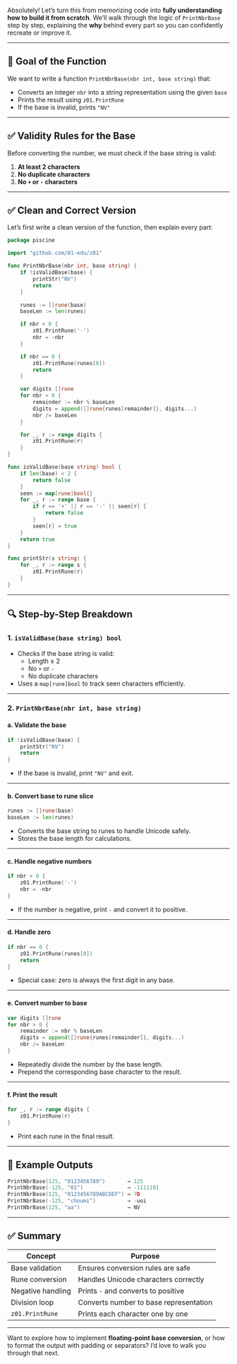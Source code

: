 Absolutely! Let’s turn this from memorizing code into **fully understanding how to build it from scratch**. We’ll walk through the logic of `PrintNbrBase` step by step, explaining the **why** behind every part so you can confidently recreate or improve it.

---

## 🧠 Goal of the Function

We want to write a function `PrintNbrBase(nbr int, base string)` that:

- Converts an integer `nbr` into a string representation using the given `base`
- Prints the result using `z01.PrintRune`
- If the base is invalid, prints `"NV"`

---

## ✅ Validity Rules for the Base

Before converting the number, we must check if the base string is valid:

1. **At least 2 characters**
2. **No duplicate characters**
3. **No `+` or `-` characters**

---

## ✅ Clean and Correct Version

Let’s first write a clean version of the function, then explain every part:

```go
package piscine

import "github.com/01-edu/z01"

func PrintNbrBase(nbr int, base string) {
	if !isValidBase(base) {
		printStr("NV")
		return
	}

	runes := []rune(base)
	baseLen := len(runes)

	if nbr < 0 {
		z01.PrintRune('-')
		nbr = -nbr
	}

	if nbr == 0 {
		z01.PrintRune(runes[0])
		return
	}

	var digits []rune
	for nbr > 0 {
		remainder := nbr % baseLen
		digits = append([]rune{runes[remainder]}, digits...)
		nbr /= baseLen
	}

	for _, r := range digits {
		z01.PrintRune(r)
	}
}

func isValidBase(base string) bool {
	if len(base) < 2 {
		return false
	}
	seen := map[rune]bool{}
	for _, r := range base {
		if r == '+' || r == '-' || seen[r] {
			return false
		}
		seen[r] = true
	}
	return true
}

func printStr(s string) {
	for _, r := range s {
		z01.PrintRune(r)
	}
}
```

---

## 🔍 Step-by-Step Breakdown

### 1. `isValidBase(base string) bool`

- Checks if the base string is valid:
  - Length ≥ 2
  - No `+` or `-`
  - No duplicate characters
- Uses a `map[rune]bool` to track seen characters efficiently.

---

### 2. `PrintNbrBase(nbr int, base string)`

#### a. Validate the base
```go
if !isValidBase(base) {
	printStr("NV")
	return
}
```

- If the base is invalid, print `"NV"` and exit.

---

#### b. Convert base to rune slice
```go
runes := []rune(base)
baseLen := len(runes)
```

- Converts the base string to runes to handle Unicode safely.
- Stores the base length for calculations.

---

#### c. Handle negative numbers
```go
if nbr < 0 {
	z01.PrintRune('-')
	nbr = -nbr
}
```

- If the number is negative, print `-` and convert it to positive.

---

#### d. Handle zero
```go
if nbr == 0 {
	z01.PrintRune(runes[0])
	return
}
```

- Special case: zero is always the first digit in any base.

---

#### e. Convert number to base
```go
var digits []rune
for nbr > 0 {
	remainder := nbr % baseLen
	digits = append([]rune{runes[remainder]}, digits...)
	nbr /= baseLen
}
```

- Repeatedly divide the number by the base length.
- Prepend the corresponding base character to the result.

---

#### f. Print the result
```go
for _, r := range digits {
	z01.PrintRune(r)
}
```

- Print each rune in the final result.

---

## 🧪 Example Outputs

```go
PrintNbrBase(125, "0123456789")       → 125
PrintNbrBase(-125, "01")              → -1111101
PrintNbrBase(125, "0123456789ABCDEF") → 7D
PrintNbrBase(-125, "choumi")          → -uoi
PrintNbrBase(125, "aa")               → NV
```

---

## ✅ Summary

| Concept | Purpose |
|--------|---------|
| Base validation | Ensures conversion rules are safe |
| Rune conversion | Handles Unicode characters correctly |
| Negative handling | Prints `-` and converts to positive |
| Division loop | Converts number to base representation |
| `z01.PrintRune` | Prints each character one by one |

---

Want to explore how to implement **floating-point base conversion**, or how to format the output with padding or separators? I’d love to walk you through that next.
